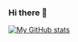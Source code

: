 ### Hi there 👋

[![My GitHub stats](https://github-readme-stats.vercel.app/api?username=c-nunez)](https://github.com/anuraghazra/github-readme-stats)

<!--
**c-nunez/c-nunez** is a ✨ _special_ ✨ repository because its `README.md` (this file) appears on your GitHub profile.

Here are some ideas to get you started:

- 🔭 I’m currently working on ...
- 🌱 I’m currently learning ...
- 👯 I’m looking to collaborate on ...
- 🤔 I’m looking for help with ...
- 💬 Ask me about ...
- 📫 How to reach me: ...
- 😄 Pronouns: ...
- ⚡ Fun fact: ...
-->
